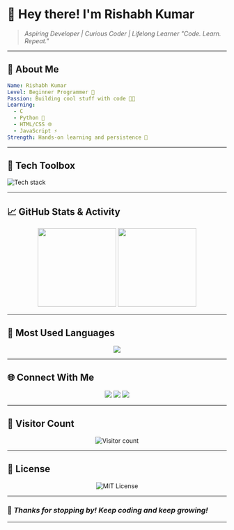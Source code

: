 # 👋 Hey there! I'm **Rishabh Kumar**

> *Aspiring Developer | Curious Coder | Lifelong Learner*
> *"Code. Learn. Repeat."*

---

## 🚀 About Me

```yaml
Name: Rishabh Kumar
Level: Beginner Programmer 👶
Passion: Building cool stuff with code 🚧✨
Learning: 
  - C
  - Python 🐍
  - HTML/CSS 🌐
  - JavaScript ⚡
Strength: Hands-on learning and persistence 💪
```

---

## 🧰 Tech Toolbox

<img src="https://skillicons.dev/icons?i=python,c,html,css,js,vscode,github&theme=dark" alt="Tech stack" />

---

## 📈 GitHub Stats & Activity

<div align="center">
  <img src="https://github-readme-stats.vercel.app/api?username=rishabhkumaar&show_icons=true&hide_title=true&count_private=true&theme=radical" height="180"/>
  <img src="https://github-readme-streak-stats.herokuapp.com/?user=rishabhkumaar&theme=radical" height="180"/>
</div>

---

## 🧠 Most Used Languages

<p align="center">
  <img src="https://github-readme-stats.vercel.app/api/top-langs/?username=rishabhkumaar&layout=compact&theme=tokyonight&langs_count=6" />
</p>

---

## 🌐 Connect With Me

<p align="center">
  <a href="https://instagram.com/rishabhkumaaaar" target="_blank"><img src="https://img.shields.io/badge/Instagram-%23E4405F.svg?&style=for-the-badge&logo=instagram&logoColor=white"/></a>
  <a href="https://www.linkedin.com/in/rishabhkumaar" target="_blank"><img src="https://img.shields.io/badge/LinkedIn-%230077B5.svg?&style=for-the-badge&logo=linkedin&logoColor=white"/></a>
  <a href="https://www.youtube.com/@rishabhkumaar" target="_blank"><img src="https://img.shields.io/badge/YouTube-%23FF0000.svg?&style=for-the-badge&logo=youtube&logoColor=white"/></a>
</p>

---

## 🧮 Visitor Count

<p align="center">
  <img src="https://visitor-badge.laobi.icu/badge?page_id=rishabhkumaar" alt="Visitor count"/>
</p>

---

## 📜 License

<p align="center">
  <img src="https://img.shields.io/badge/License-MIT-blue.svg" alt="MIT License"/>
</p>

---

### 🌟 *Thanks for stopping by! Keep coding and keep growing!*

---
